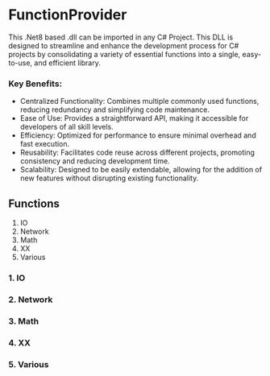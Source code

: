# FunctionProvider
This .Net8 based .dll can be imported in any C# Project.
This DLL is designed to streamline and enhance the development process for C# projects by consolidating a variety of essential functions into a single, easy-to-use, and efficient library.

### Key Benefits:
- Centralized Functionality: Combines multiple commonly used functions, reducing redundancy and simplifying code maintenance.
- Ease of Use: Provides a straightforward API, making it accessible for developers of all skill levels.
- Efficiency: Optimized for performance to ensure minimal overhead and fast execution.
- Reusability: Facilitates code reuse across different projects, promoting consistency and reducing development time.
- Scalability: Designed to be easily extendable, allowing for the addition of new features without disrupting existing functionality.

## Functions
1) IO
2) Network
3) Math
4) XX
5) Various

### 1. IO

### 2. Network

### 3. Math

### 4. XX

### 5. Various
